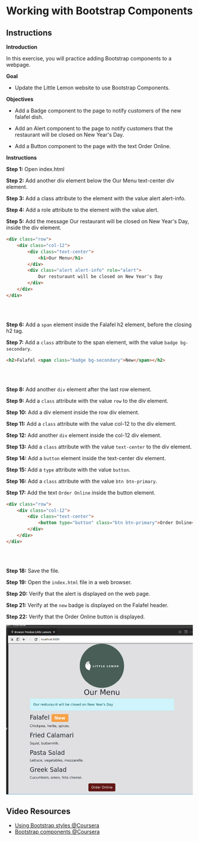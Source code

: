 # Working with Bootstrap Components

## Instructions


**Introduction** <br>

In this exercise, you will practice adding Bootstrap components to a webpage.


**Goal**
- Update the Little Lemon website to use Bootstrap Components.


**Objectives**
- Add a Badge component to the page to notify customers of the new falafel dish.

- Add an Alert component to the page to notify customers that the restaurant will be closed on New Year's Day.

- Add a Button component to the page with the text Order Online.


**Instructions**

**Step 1:** Open index.html

**Step 2:** Add another div element below the Our Menu text-center div element.

**Step 3:** Add a class attribute to the element with the value alert alert-info.

**Step 4:** Add a role attribute to the element with the value alert.

**Step 5:** Add the message Our restaurant will be closed on New Year's Day, inside the div element.

```html
<div class="row">
    <div class="col-12">
        <div class="text-center">
            <h1>Our Menu</h1>
        </div>
        <div class="alert alert-info" role="alert">
            Our resturaunt will be closed on New Year's Day
        </div>
    </div>
</div>
```
<br><br>

**Step 6:** Add a `span` element inside the Falafel h2 element, before the closing h2 tag.

**Step 7:** Add a `class` attribute to the span element, with the value `badge bg-secondary`.
```html
<h2>Falafel <span class="badge bg-secondary">New</span></h2>
```

<br><br>

**Step 8:** Add another `div` element after the last row element.

**Step 9:** Add a `class` attribute with the value `row` to the div element.

**Step 10:** Add a div element inside the row div element.

**Step 11:** Add a `class` attribute with the value col-12 to the div element.

**Step 12:** Add another `div` element inside the col-12 div element.

**Step 13:** Add a `class` attribute with the value `text-center` to the div element.

**Step 14:** Add a `button` element inside the text-center div element.

**Step 15:** Add a `type` attribute with the value `button`.

**Step 16:** Add a `class` attribute with the value `btn btn-primary`.

**Step 17:** Add the text `Order Online` inside the button element.

```html
<div class="row">
    <div class="col-12">
        <div class="text-center">
            <button type="button" class="btn btn-primary">Order Online</button>
        </div>
    </div>
</div>
```

<br><br>

**Step 18:** Save the file.

**Step 19:** Open the `index.html` file in a web browser.

**Step 20:** Verify that the alert is displayed on the web page.

**Step 21:** Verify at the `new` badge is displayed on the Falafel header.

**Step 22:** Verify that the Order Online button is displayed.

<img src='web_page.png'>


## Video Resources

- [Using Bootstrap styles @Coursera](https://www.coursera.org/learn/introduction-to-back-end-development/lecture/ETatJ/using-bootstrap-styles)
- [Bootstrap components @Coursera](https://www.coursera.org/learn/introduction-to-back-end-development/lecture/xIhP5/bootstrap-components)